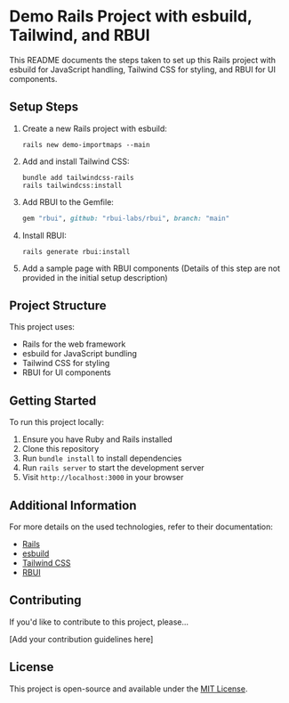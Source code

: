 # Demo Rails Project with esbuild, Tailwind, and RBUI

This README documents the steps taken to set up this Rails project with esbuild for JavaScript handling, Tailwind CSS for styling, and RBUI for UI components.

## Setup Steps

1. Create a new Rails project with esbuild:

   ```
   rails new demo-importmaps --main
   ```

2. Add and install Tailwind CSS:

   ```
   bundle add tailwindcss-rails
   rails tailwindcss:install
   ```

3. Add RBUI to the Gemfile:

   ```ruby
   gem "rbui", github: "rbui-labs/rbui", branch: "main"
   ```

4. Install RBUI:

   ```
   rails generate rbui:install
   ```

5. Add a sample page with RBUI components
   (Details of this step are not provided in the initial setup description)

## Project Structure

This project uses:

- Rails for the web framework
- esbuild for JavaScript bundling
- Tailwind CSS for styling
- RBUI for UI components

## Getting Started

To run this project locally:

1. Ensure you have Ruby and Rails installed
2. Clone this repository
3. Run `bundle install` to install dependencies
4. Run `rails server` to start the development server
5. Visit `http://localhost:3000` in your browser

## Additional Information

For more details on the used technologies, refer to their documentation:

- [Rails](https://guides.rubyonrails.org/)
- [esbuild](https://esbuild.github.io/)
- [Tailwind CSS](https://tailwindcss.com/)
- [RBUI](https://github.com/rbui-labs/rbui)

## Contributing

If you'd like to contribute to this project, please...

[Add your contribution guidelines here]

## License

This project is open-source and available under the [MIT License](https://opensource.org/licenses/MIT).
